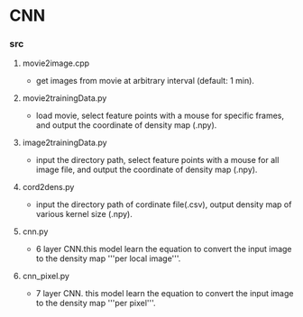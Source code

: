 # CNN

### src
1. movie2image.cpp
    * get images from movie at arbitrary interval (default: 1 min).

2. movie2trainingData.py
    * load movie, select feature points with a mouse for specific frames,
    and output the coordinate of density map (.npy).

3. image2trainingData.py
    * input the directory path, select feature points with a mouse for all image file,
    and output the coordinate of density map (.npy).

4. cord2dens.py
    * input the directory path of cordinate file(.csv), output density map of various kernel size (.npy).

5. cnn.py
    * 6 layer CNN.this model learn the equation to convert the input image to
    the density map '''per local image'''.

6. cnn_pixel.py
    * 7 layer CNN. this model learn the equation to convert the input image to
    the density map '''per pixel'''. 

